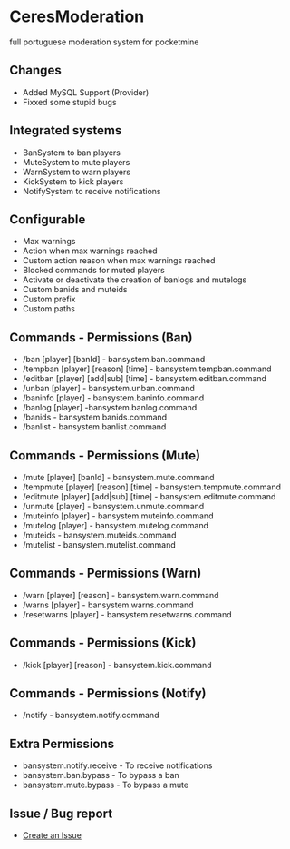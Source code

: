 # CeresModeration
full portuguese moderation system for pocketmine 

## Changes
- Added MySQL Support (Provider)
- Fixxed some stupid bugs

## Integrated systems 
- BanSystem to ban players
- MuteSystem to mute players
- WarnSystem to warn players
- KickSystem to kick players
- NotifySystem to receive notifications

## Configurable 
- Max warnings
- Action when max warnings reached
- Custom action reason when max warnings reached
- Blocked commands for muted players
- Activate or deactivate the creation of banlogs and mutelogs
- Custom banids and muteids
- Custom prefix
- Custom paths

## Commands - Permissions (Ban)
- /ban [player] [banId] - bansystem.ban.command
- /tempban [player] [reason] [time] - bansystem.tempban.command
- /editban [player] [add|sub] [time] - bansystem.editban.command
- /unban [player] - bansystem.unban.command
- /baninfo [player] - bansystem.baninfo.command
- /banlog [player] -bansystem.banlog.command
- /banids - bansystem.banids.command
- /banlist - bansystem.banlist.command

## Commands - Permissions (Mute)
- /mute [player] [banId] - bansystem.mute.command
- /tempmute [player] [reason] [time] - bansystem.tempmute.command
- /editmute [player] [add|sub] [time] - bansystem.editmute.command
- /unmute [player] - bansystem.unmute.command
- /muteinfo [player] - bansystem.muteinfo.command
- /mutelog [player] - bansystem.mutelog.command
- /muteids - bansystem.muteids.command
- /mutelist - bansystem.mutelist.command

## Commands - Permissions (Warn)
- /warn [player] [reason] - bansystem.warn.command
- /warns [player] - bansystem.warns.command
- /resetwarns [player] - bansystem.resetwarns.command

## Commands - Permissions (Kick)
- /kick [player] [reason] - bansystem.kick.command

## Commands - Permissions (Notify)
- /notify - bansystem.notify.command

## Extra Permissions
- bansystem.notify.receive - To receive notifications 
- bansystem.ban.bypass - To bypass a ban
- bansystem.mute.bypass - To bypass a mute

## Issue / Bug report 
- [Create an Issue](https://github.com/PocketCloudSystem/CloudSystem/issues/new)
